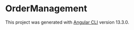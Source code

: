 # OrderManagement

This project was generated with [Angular CLI](https://github.com/angular/angular-cli) version 13.3.0.

